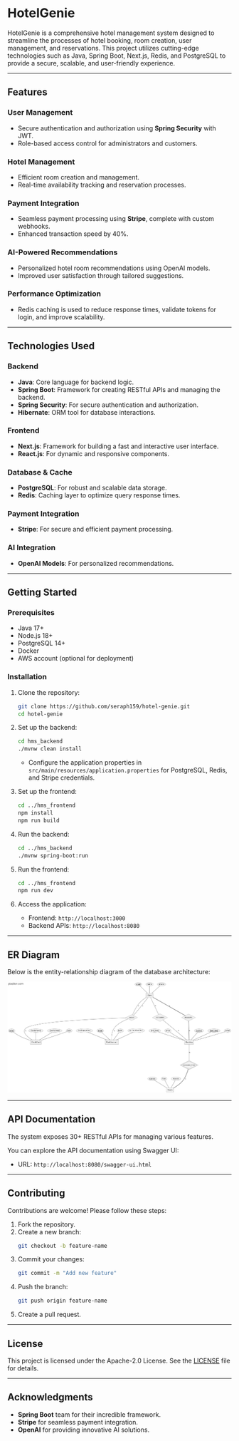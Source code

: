 # HotelGenie

HotelGenie is a comprehensive hotel management system designed to streamline the processes of hotel booking, room creation, user management, and reservations. This project utilizes cutting-edge technologies such as Java, Spring Boot, Next.js, Redis, and PostgreSQL to provide a secure, scalable, and user-friendly experience.

---

## Features

### User Management
- Secure authentication and authorization using **Spring Security** with JWT.
- Role-based access control for administrators and customers.

### Hotel Management
- Efficient room creation and management.
- Real-time availability tracking and reservation processes.

### Payment Integration
- Seamless payment processing using **Stripe**, complete with custom webhooks.
- Enhanced transaction speed by 40%.

### AI-Powered Recommendations
- Personalized hotel room recommendations using OpenAI models.
- Improved user satisfaction through tailored suggestions.

### Performance Optimization
- Redis caching is used to reduce response times, validate tokens for login, and improve scalability.

---

## Technologies Used

### Backend
- **Java**: Core language for backend logic.
- **Spring Boot**: Framework for creating RESTful APIs and managing the backend.
- **Spring Security**: For secure authentication and authorization.
- **Hibernate**: ORM tool for database interactions.

### Frontend
- **Next.js**: Framework for building a fast and interactive user interface.
- **React.js**: For dynamic and responsive components.

### Database & Cache
- **PostgreSQL**: For robust and scalable data storage.
- **Redis**: Caching layer to optimize query response times.

### Payment Integration
- **Stripe**: For secure and efficient payment processing.

### AI Integration
- **OpenAI Models**: For personalized recommendations.

---

## Getting Started

### Prerequisites
- Java 17+
- Node.js 18+
- PostgreSQL 14+
- Docker
- AWS account (optional for deployment)

### Installation

1. Clone the repository:
   ```bash
   git clone https://github.com/seraph159/hotel-genie.git
   cd hotel-genie
   ```

2. Set up the backend:
   ```bash
   cd hms_backend
   ./mvnw clean install
   ```
   - Configure the application properties in `src/main/resources/application.properties` for PostgreSQL, Redis, and Stripe credentials.

3. Set up the frontend:
   ```bash
   cd ../hms_frontend
   npm install
   npm run build
   ```

4. Run the backend:
   ```bash
   cd ../hms_backend
   ./mvnw spring-boot:run
   ```

5. Run the frontend:
   ```bash
   cd ../hms_frontend
   npm run dev
   ```

6. Access the application:
   - Frontend: `http://localhost:3000`
   - Backend APIs: `http://localhost:8080`

---

## ER Diagram

Below is the entity-relationship diagram of the database architecture:

![ER Diagram](hms_er_diagram.png)

---

## API Documentation

The system exposes 30+ RESTful APIs for managing various features.

You can explore the API documentation using Swagger UI:
- URL: `http://localhost:8080/swagger-ui.html`

---

## Contributing

Contributions are welcome! Please follow these steps:

1. Fork the repository.
2. Create a new branch:
   ```bash
   git checkout -b feature-name
   ```
3. Commit your changes:
   ```bash
   git commit -m "Add new feature"
   ```
4. Push the branch:
   ```bash
   git push origin feature-name
   ```
5. Create a pull request.

---

## License

This project is licensed under the Apache-2.0 License. See the [LICENSE](LICENSE) file for details.

---

## Acknowledgments

- **Spring Boot** team for their incredible framework.
- **Stripe** for seamless payment integration.
- **OpenAI** for providing innovative AI solutions.
